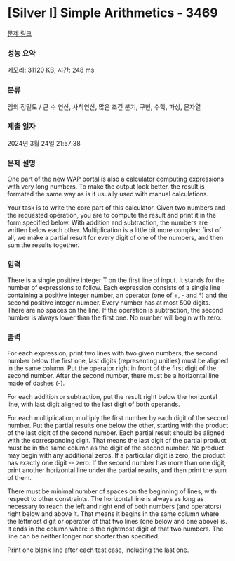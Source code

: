 # [Silver I] Simple Arithmetics - 3469 

[문제 링크](https://www.acmicpc.net/problem/3469) 

### 성능 요약

메모리: 31120 KB, 시간: 248 ms

### 분류

임의 정밀도 / 큰 수 연산, 사칙연산, 많은 조건 분기, 구현, 수학, 파싱, 문자열

### 제출 일자

2024년 3월 24일 21:57:38

### 문제 설명

<p>One part of the new WAP portal is also a calculator computing expressions with very long numbers. To make the output look better, the result is formated the same way as is it usually used with manual calculations.</p>

<p>Your task is to write the core part of this calculator. Given two numbers and the requested operation, you are to compute the result and print it in the form specified below. With addition and subtraction, the numbers are written below each other. Multiplication is a little bit more complex: first of all, we make a partial result for every digit of one of the numbers, and then sum the results together.</p>

### 입력 

 <p>There is a single positive integer T on the first line of input. It stands for the number of expressions to follow. Each expression consists of a single line containing a positive integer number, an operator (one of +, - and *) and the second positive integer number. Every number has at most 500 digits. There are no spaces on the line. If the operation is subtraction, the second number is always lower than the first one. No number will begin with zero.</p>

### 출력 

 <p>For each expression, print two lines with two given numbers, the second number below the first one, last digits (representing unities) must be aligned in the same column. Put the operator right in front of the first digit of the second number. After the second number, there must be a horizontal line made of dashes (-).</p>

<p>For each addition or subtraction, put the result right below the horizontal line, with last digit aligned to the last digit of both operands.</p>

<p>For each multiplication, multiply the first number by each digit of the second number. Put the partial results one below the other, starting with the product of the last digit of the second number. Each partial result should be aligned with the corresponding digit. That means the last digit of the partial product must be in the same column as the digit of the second number. No product may begin with any additional zeros. If a particular digit is zero, the product has exactly one digit -- zero. If the second number has more than one digit, print another horizontal line under the partial results, and then print the sum of them.</p>

<p>There must be minimal number of spaces on the beginning of lines, with respect to other constraints. The horizontal line is always as long as necessary to reach the left and right end of both numbers (and operators) right below and above it. That means it begins in the same column where the leftmost digit or operator of that two lines (one below and one above) is. It ends in the column where is the rightmost digit of that two numbers. The line can be neither longer nor shorter than specified.</p>

<p>Print one blank line after each test case, including the last one.</p>

